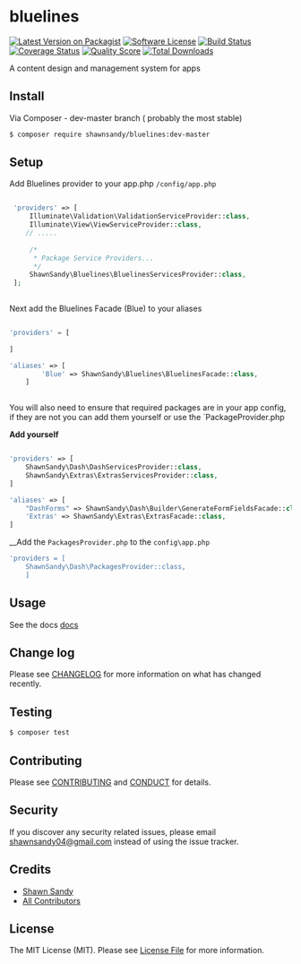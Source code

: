 # bluelines

[![Latest Version on Packagist][ico-version]][link-packagist]
[![Software License][ico-license]](LICENSE.md)
[![Build Status][ico-travis]][link-travis]
[![Coverage Status][ico-scrutinizer]][link-scrutinizer]
[![Quality Score][ico-code-quality]][link-code-quality]
[![Total Downloads][ico-downloads]][link-downloads]


A content design and management system for apps


## Install

Via Composer - dev-master branch ( probably the most stable)

``` bash
$ composer require shawnsandy/bluelines:dev-master
```
## Setup

Add Bluelines provider to your app.php `/config/app.php` 

```php

 'providers' => [     
     Illuminate\Validation\ValidationServiceProvider::class,
     Illuminate\View\ViewServiceProvider::class,
    // .....
    
     /*
      * Package Service Providers...
      */
     ShawnSandy\Bluelines\BluelinesServicesProvider::class,
 ];
 
```

Next add the Bluelines Facade (Blue) to your aliases 

```php

'providers' = [
    
]

'aliases' => [
        'Blue' => ShawnSandy\Bluelines\BluelinesFacade::class,    
    ]
    
```

You will also need to ensure that required packages are in your app config, if they are not you can add them yourself or use the `PackageProvider.php

__Add yourself__
```php

'providers' => [
    ShawnSandy\Dash\DashServicesProvider::class,
    ShawnSandy\Extras\ExtrasServicesProvider::class,
]

'aliases' => [  
    "DashForms" => ShawnSandy\Dash\Builder\GenerateFormFieldsFacade::class,
    'Extras' => ShawnSandy\Extras\ExtrasFacade::class,  
]

```

__Add the `PackagesProvider.php` to the `config\app.php`

```php
'providers = [
    ShawnSandy\Dash\PackagesProvider::class,
    ]
```

## Usage

See the docs [docs](/docs)

## Change log

Please see [CHANGELOG](CHANGELOG.md) for more information on what has changed recently.

## Testing

``` bash
$ composer test
```

## Contributing

Please see [CONTRIBUTING](CONTRIBUTING.md) and [CONDUCT](CONDUCT.md) for details.

## Security

If you discover any security related issues, please email shawnsandy04@gmail.com instead of using the issue tracker.

## Credits

- [Shawn Sandy][link-author]
- [All Contributors][link-contributors]

## License

The MIT License (MIT). Please see [License File](LICENSE.md) for more information.

[ico-version]: https://img.shields.io/packagist/v/shawnsandy/bluelines.svg?style=flat-square
[ico-license]: https://img.shields.io/badge/license-MIT-brightgreen.svg?style=flat-square
[ico-travis]: https://img.shields.io/travis/shawnsandy/bluelines/master.svg?style=flat-square
[ico-scrutinizer]: https://img.shields.io/scrutinizer/coverage/g/shawnsandy/bluelines.svg?style=flat-square
[ico-code-quality]: https://img.shields.io/scrutinizer/g/shawnsandy/bluelines.svg?style=flat-square
[ico-downloads]: https://img.shields.io/packagist/dt/shawnsandy/bluelines.svg?style=flat-square

[link-packagist]: https://packagist.org/packages/shawnsandy/bluelines
[link-travis]: https://travis-ci.org/shawnsandy/bluelines
[link-scrutinizer]: https://scrutinizer-ci.com/g/shawnsandy/bluelines/code-structure
[link-code-quality]: https://scrutinizer-ci.com/g/shawnsandy/bluelines
[link-downloads]: https://packagist.org/packages/shawnsandy/bluelines
[link-author]: https://github.com/shawnsandy
[link-contributors]: ../../contributors
